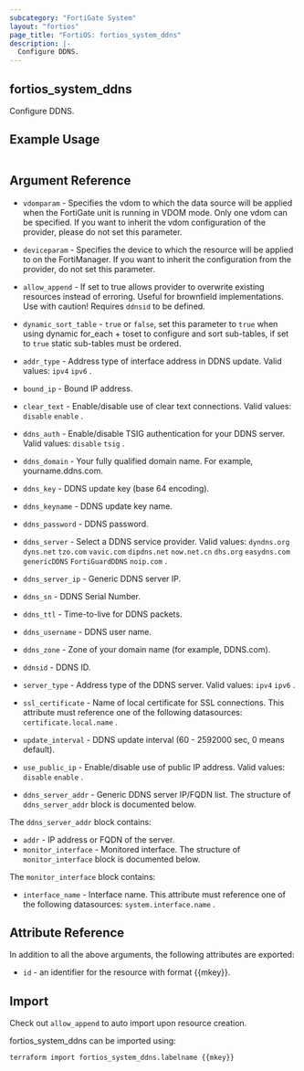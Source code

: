 ```yaml
---
subcategory: "FortiGate System"
layout: "fortios"
page_title: "FortiOS: fortios_system_ddns"
description: |-
  Configure DDNS.
---
```


## fortios_system_ddns
Configure DDNS.

## Example Usage

```hcl

```

## Argument Reference
* `vdomparam` - Specifies the vdom to which the data source will be applied when the FortiGate unit is running in VDOM mode. Only one vdom can be specified. If you want to inherit the vdom configuration of the provider, please do not set this parameter.
* `deviceparam` - Specifies the device to which the resource will be applied to on the FortiManager. If you want to inherit the configuration from the provider, do not set this parameter.
* `allow_append` - If set to true allows provider to overwrite existing resources instead of erroring. Useful for brownfield implementations. Use with caution! Requires `ddnsid` to be defined.
* `dynamic_sort_table` - `true` or `false`, set this parameter to `true` when using dynamic for_each + toset to configure and sort sub-tables, if set to `true` static sub-tables must be ordered.

* `addr_type` - Address type of interface address in DDNS update. Valid values: `ipv4` `ipv6` .
* `bound_ip` - Bound IP address.
* `clear_text` - Enable/disable use of clear text connections. Valid values: `disable` `enable` .
* `ddns_auth` - Enable/disable TSIG authentication for your DDNS server. Valid values: `disable` `tsig` .
* `ddns_domain` - Your fully qualified domain name. For example, yourname.ddns.com.
* `ddns_key` - DDNS update key (base 64 encoding).
* `ddns_keyname` - DDNS update key name.
* `ddns_password` - DDNS password.
* `ddns_server` - Select a DDNS service provider. Valid values: `dyndns.org` `dyns.net` `tzo.com` `vavic.com` `dipdns.net` `now.net.cn` `dhs.org` `easydns.com` `genericDDNS` `FortiGuardDDNS` `noip.com` .
* `ddns_server_ip` - Generic DDNS server IP.
* `ddns_sn` - DDNS Serial Number.
* `ddns_ttl` - Time-to-live for DDNS packets.
* `ddns_username` - DDNS user name.
* `ddns_zone` - Zone of your domain name (for example, DDNS.com).
* `ddnsid` - DDNS ID.
* `server_type` - Address type of the DDNS server. Valid values: `ipv4` `ipv6` .
* `ssl_certificate` - Name of local certificate for SSL connections. This attribute must reference one of the following datasources: `certificate.local.name` .
* `update_interval` - DDNS update interval (60 - 2592000 sec, 0 means default).
* `use_public_ip` - Enable/disable use of public IP address. Valid values: `disable` `enable` .
* `ddns_server_addr` - Generic DDNS server IP/FQDN list. The structure of `ddns_server_addr` block is documented below.

The `ddns_server_addr` block contains:

* `addr` - IP address or FQDN of the server.
* `monitor_interface` - Monitored interface. The structure of `monitor_interface` block is documented below.

The `monitor_interface` block contains:

* `interface_name` - Interface name. This attribute must reference one of the following datasources: `system.interface.name` .

## Attribute Reference

In addition to all the above arguments, the following attributes are exported:
* `id` - an identifier for the resource with format {{mkey}}.

## Import

Check out `allow_append` to auto import upon resource creation.

fortios_system_ddns can be imported using:
```sh
terraform import fortios_system_ddns.labelname {{mkey}}
```
